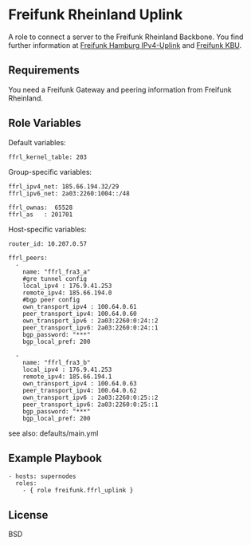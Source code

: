 Freifunk Rheinland Uplink
=========================

A role to connect a server to the Freifunk Rheinland Backbone.
You find further information at [Freifunk Hamburg IPv4-Uplink](http://wiki.freifunk.net/Freifunk_Hamburg/IPv4Uplink)
and [Freifunk KBU](https://kbu.freifunk.net/wiki/index.php?title=FFRL-Uplink).

Requirements
------------

You need a Freifunk Gateway and peering information from Freifunk Rheinland.

Role Variables
--------------

Default variables:
```
ffrl_kernel_table: 203
```

Group-specific variables:
```
ffrl_ipv4_net: 185.66.194.32/29
ffrl_ipv6_net: 2a03:2260:1004::/48

ffrl_ownas:  65528
ffrl_as   : 201701
```

Host-specific variables:
```
router_id: 10.207.0.57

ffrl_peers:
  -
    name: "ffrl_fra3_a"
    #gre tunnel config
    local_ipv4 : 176.9.41.253
    remote_ipv4: 185.66.194.0
    #bgp peer config
    own_transport_ipv4 : 100.64.0.61
    peer_transport_ipv4: 100.64.0.60
    own_transport_ipv6 : 2a03:2260:0:24::2
    peer_transport_ipv6: 2a03:2260:0:24::1
    bgp_password: "***"
    bgp_local_pref: 200

  -
    name: "ffrl_fra3_b"
    local_ipv4 : 176.9.41.253
    remote_ipv4: 185.66.194.1
    own_transport_ipv4 : 100.64.0.63
    peer_transport_ipv4: 100.64.0.62
    own_transport_ipv6 : 2a03:2260:0:25::2
    peer_transport_ipv6: 2a03:2260:0:25::1
    bgp_password: "***"
    bgp_local_pref: 200
```

see also: defaults/main.yml

Example Playbook
----------------

    - hosts: supernodes
      roles:
        - { role freifunk.ffrl_uplink }

License
-------

BSD
